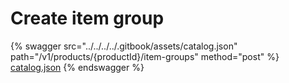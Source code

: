 # Create item group

{% swagger src="../../../../.gitbook/assets/catalog.json" path="/v1/products/{productId}/item-groups" method="post" %}
[catalog.json](../../../../.gitbook/assets/catalog.json)
{% endswagger %}
